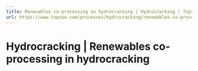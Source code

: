 ```yaml
---
title: Renewables co-processing in hydrocracking | Hydrocracking | Topsoe
url: https://www.topsoe.com/processes/hydrocracking/renewables-co-processing-in-hydrocrackers#main-content
---
```


# Hydrocracking | Renewables co-processing in hydrocracking